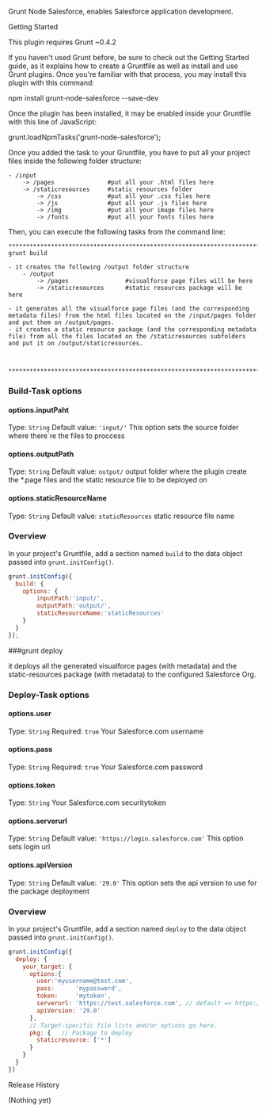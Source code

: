 Grunt Node Salesforce, enables Salesforce application development. 

Getting Started

This plugin requires Grunt ~0.4.2

If you haven't used Grunt before, be sure to check out the Getting Started guide, as it explains how to create a Gruntfile as well as install and use Grunt plugins. Once you're familiar with that process, you may install this plugin with this command:

npm install grunt-node-salesforce --save-dev

Once the plugin has been installed, it may be enabled inside your Gruntfile with this line of JavaScript:

grunt.loadNpmTasks('grunt-node-salesforce');

Once you added the task to your Gruntfile, you have to put all your project files inside the following folder structure:

	- /input
		-> /pages 			    #put all your .html files here
		-> /staticresources     #static resources folder
			-> /css 			#put all your .css files here
			-> /js 				#put all your .js files here
			-> /img 			#put all your image files here
			-> /fonts 			#put all your fonts files here


Then, you can execute the following tasks from the command line:

	**************************************************************************************************************************
	grunt build

	- it creates the following /output folder structure
		- /output
			-> /pages 				 #visualforce page files will be here
			-> /staticresources   	 #static resources package will be here

	- it generates all the visualforce page files (and the corresponding metadata files) from the html files located on the /input/pages folder and put them on /output/pages.
	- it creates a static resource package (and the corresponding metadata file) from all the files located on the /staticresources subfolders and put it on /output/staticresources.



	**************************************************************************************************************************
### Build-Task options

#### options.inputPaht
Type: `String`
Default value: `'input/'`
This option sets the source folder where there´re the files to proccess

#### options.outputPath
Type: `String`
Default value: `output/`
output folder where the plugin create the *.page files and the static resource file to be deployed on

#### options.staticResourceName
Type: `String`
Default value: `staticResources`
static resource file name

### Overview
In your project's Gruntfile, add a section named `build` to the data object passed into `grunt.initConfig()`.

```js
grunt.initConfig({
  build: {
    options: {
    	inputPath:'input/',
    	outputPath:'output/',
    	staticResourceName:'staticResources'
    }
  }
});

```

###grunt deploy

it deploys all the generated visualforce pages (with metadata) and the static-resources package (with metadata) to the configured Salesforce Org.

### Deploy-Task options

#### options.user
Type: `String`
Required: `true`
Your Salesforce.com username

#### options.pass
Type: `String`
Required: `true`
Your Salesforce.com password

#### options.token
Type: `String`
Your Salesforce.com securitytoken

#### options.serverurl
Type: `String`
Default value: `'https://login.salesforce.com'`
This option sets login url

#### options.apiVersion
Type: `String`
Default value: `'29.0'`
This option sets the api version to use for the package deployment

### Overview
In your project's Gruntfile, add a section named `deploy` to the data object passed into `grunt.initConfig()`.

```js
grunt.initConfig({
  deploy: {
    your_target: {
      options:{
      	user:'myusername@test.com',
        pass:      'mypassword',
        token:     'mytoken',
        serverurl: 'https://test.salesforce.com', // default => https://login.salesforce.com
        apiVersion: '29.0'
      },
      // Target-specific file lists and/or options go here.
      pkg: {   // Package to deploy
        staticresource: ['*']
      }
    }
  }
})
```

Release History

(Nothing yet)